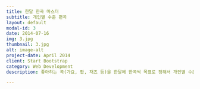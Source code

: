 ```yaml
---
title: 한달 한곡 마스터
subtitle: 개인별 수준 편곡
layout: default
modal-id: 3
date: 2014-07-16
img: 3.jpg
thumbnail: 3.jpg
alt: image-alt
project-date: April 2014
client: Start Bootstrap
category: Web Development
description: 좋아하는 곡(가요, 팝, 재즈 등)을 한달에 한곡씩 목표로 정해서 개인별 수준에 맞게 편곡해 드립니다. 좋아하는 곡을 목표로 하여 도전의식을 갖고 나만의 레파토리를 늘려보세요.<br><br> 본 수업은 악보를 보며 연주 할 수 있는 단계에서 진행할 수 있습니다. 초보 연주자의 경우 기초 피아노 수업 후 진행하게 됩니다.<br><br> 나만의 연주곡을 갖고 싶다면, 어디서든 외워서 연주하고 싶은 곡이 있다면 도전해 보세요!<br><br>

---
```

